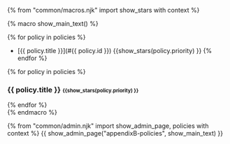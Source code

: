 {% from "common/macros.njk" import  show_stars with context %}

{% macro show_main_text() %}
<div id="main">

{% for policy in policies %}
* [{{ policy.title }}](#{{ policy.id }}) {{show_stars(policy.priority) }}
{% endfor %}

{% for policy in policies %} 
<div id="{{ policy.id }}">

### {{ policy.title }} <small><small>{{show_stars(policy.priority) }}</small></small>

<div class="indented">
<include src="policies.fr#{{ policy.id }}" />
</div>

</div>
{% endfor %}

</div>
{% endmacro %}

{% from "common/admin.njk" import show_admin_page, policies with context %}
{{ show_admin_page("appendixB-policies", show_main_text) }}